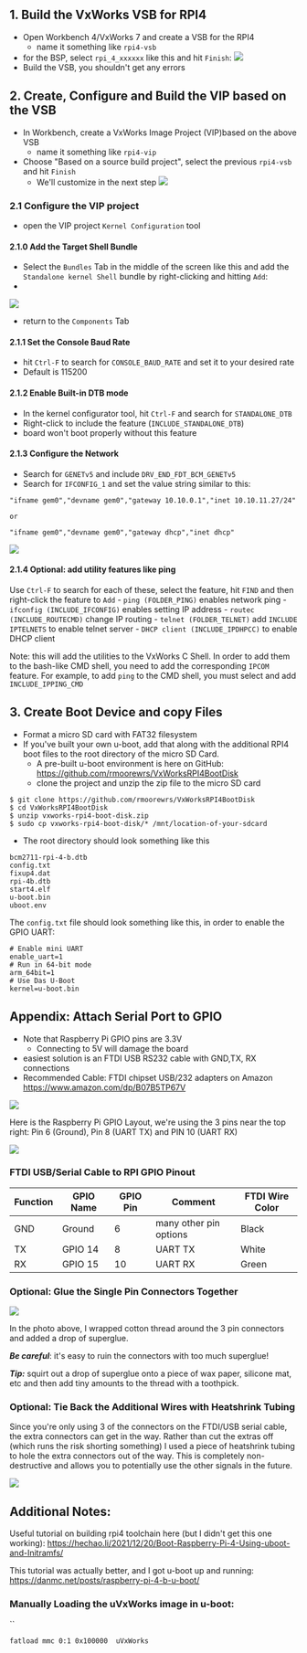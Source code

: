 
## 1. Build the VxWorks VSB for RPI4
- Open Workbench 4/VxWorks 7 and create a VSB for the RPI4
	- name it something like `rpi4-vsb`
- for the BSP, select `rpi_4_xxxxxx` like this and hit `Finish`:
![](https://github.com/rmoorewrs/VxWorksRPI4BootDisk/blob/main/attachments/vxworks-on-rpi4-1739894945435.webp)
- Build the VSB, you shouldn't get any errors

## 2. Create, Configure and Build the VIP based on the VSB

- In Workbench, create a VxWorks Image Project (VIP)based on the above VSB
	- name it something like `rpi4-vip`
- Choose "Based on a source build project", select the previous `rpi4-vsb` and hit `Finish`
	- We'll customize in the next step
![](https://github.com/rmoorewrs/VxWorksRPI4BootDisk/blob/main/attachments/vxworks-on-rpi4-1739895265814.webp)


### 2.1 Configure the VIP project
- open the VIP project `Kernel Configuration` tool

#### 2.1.0 Add the Target Shell Bundle
- Select the `Bundles` Tab in the middle of the screen like this and add the `Standalone kernel Shell` bundle by right-clicking and hitting `Add`:
- 
![](https://github.com/rmoorewrs/VxWorksRPI4BootDisk/blob/main/attachments/vxworks-on-rpi4-1739895693630.webp)
 
 - return to the `Components` Tab
 
#### 2.1.1 Set the Console Baud Rate
- hit `Ctrl-F` to search for `CONSOLE_BAUD_RATE` and set it to your desired rate
- Default is 115200

#### 2.1.2 Enable Built-in DTB mode
- In the kernel configurator tool, hit `Ctrl-F` and search for `STANDALONE_DTB`
- Right-click to include the feature (`INCLUDE_STANDALONE_DTB`)
- board won't boot properly without this feature

#### 2.1.3 Configure the Network
- Search for `GENETv5` and include `DRV_END_FDT_BCM_GENETv5`
- Search for `IFCONFIG_1` and set the value string similar to this:

```
"ifname gem0","devname gem0","gateway 10.10.0.1","inet 10.10.11.27/24"

or

"ifname gem0","devname gem0","gateway dhcp","inet dhcp"
```

![](https://github.com/rmoorewrs/VxWorksRPI4BootDisk/blob/main/attachments/vxworks-on-rpi4-1740086052356.webp)



#### 2.1.4 Optional: add utility features like ping
Use `Ctrl-F` to search for each of these, select the feature, hit `FIND` and then right-click the feature to `Add`
	- `ping (FOLDER_PING)` enables network ping
	- `ifconfig (INCLUDE_IFCONFIG)` enables setting IP address
	- `routec (INCLUDE_ROUTECMD)` change IP routing
	- `telnet (FOLDER_TELNET)` add `INCLUDE IPTELNETS` to enable telnet server
	- `DHCP client (INCLUDE_IPDHPCC)` to enable DHCP client

Note: this will add the utilities to the VxWorks C Shell. In order to add them to the bash-like CMD shell, you need to add the corresponding `IPCOM` feature. For example, to add `ping` to the CMD shell, you must select and add `INCLUDE_IPPING_CMD`


## 3. Create Boot Device and copy Files

- Format a micro SD card with FAT32 filesystem
- If you've built your own u-boot, add that along with the additional RPI4 boot files to the root directory of the micro SD Card.
	- A pre-built u-boot environment is here on GitHub: https://github.com/rmoorewrs/VxWorksRPI4BootDisk
	- clone the project and unzip the zip file to the micro SD card
```
$ git clone https://github.com/rmoorewrs/VxWorksRPI4BootDisk
$ cd VxWorksRPI4BootDisk
$ unzip vxworks-rpi4-boot-disk.zip
$ sudo cp vxworks-rpi4-boot-disk/* /mnt/location-of-your-sdcard
```

- The root directory should look something like this
```
bcm2711-rpi-4-b.dtb
config.txt
fixup4.dat
rpi-4b.dtb
start4.elf
u-boot.bin
uboot.env
```
The `config.txt` file should look something like this, in order to enable the GPIO UART:
```
# Enable mini UART
enable_uart=1
# Run in 64-bit mode
arm_64bit=1
# Use Das U-Boot
kernel=u-boot.bin
```

## Appendix:  Attach Serial Port to GPIO

- Note that Raspberry Pi GPIO pins are 3.3V
	- Connecting to 5V will damage the board 
- easiest solution is an FTDI USB RS232 cable with GND,TX, RX connections
- Recommended Cable: FTDI chipset USB/232 adapters on Amazon 
  https://www.amazon.com/dp/B07B5TP67V
  
![](https://github.com/rmoorewrs/VxWorksRPI4BootDisk/blob/main/attachments/vxworks-on-rpi4-1740068768847.webp)


Here is the Raspberry Pi GPIO Layout, we're using the 3 pins near the top right: Pin 6 (Ground), Pin 8 (UART TX) and PIN 10 (UART RX)

![](https://github.com/rmoorewrs/VxWorksRPI4BootDisk/blob/main/attachments/vxworks-on-rpi4-1740068990218.webp)


### FTDI USB/Serial Cable to RPI GPIO Pinout

| Function | GPIO Name | GPIO Pin | Comment                | FTDI Wire Color |
| -------- | --------- | -------- | ---------------------- | --------------- |
| GND      | Ground    | 6        | many other pin options | Black           |
| TX       | GPIO 14   | 8        | UART TX                | White           |
| RX       | GPIO 15   | 10       | UART RX                | Green           |

### Optional: Glue the Single Pin Connectors Together

![](https://github.com/rmoorewrs/VxWorksRPI4BootDisk/blob/main/attachments/vxworks-on-rpi4-1740071287468.webp)

In the photo above, I wrapped cotton thread around the 3 pin connectors and added a drop of superglue. 

***Be careful***: it's easy to ruin the connectors with too much superglue! 

***Tip:*** squirt out a drop of superglue onto a piece of wax paper, silicone mat, etc and then add tiny amounts to the thread with a toothpick.

### Optional: Tie Back the Additional Wires with Heatshrink Tubing

Since you're only using 3 of the connectors on the FTDI/USB serial cable, the extra connectors can get in the way. Rather than cut the extras off (which runs the risk shorting something) I used a piece of heatshrink tubing to hole the extra connectors out of the way. This is completely non-destructive and allows you to potentially use the other signals in the future. 

![](https://github.com/rmoorewrs/VxWorksRPI4BootDisk/blob/main/attachments/vxworks-on-rpi4-1740071944476.webp)


## Additional Notes:
Useful tutorial on building rpi4 toolchain here (but I didn't get this one working):
https://hechao.li/2021/12/20/Boot-Raspberry-Pi-4-Using-uboot-and-Initramfs/

This tutorial was actually better, and I got u-boot up and running:
https://danmc.net/posts/raspberry-pi-4-b-u-boot/


### Manually Loading the uVxWorks image in u-boot:
``
```
fatload mmc 0:1 0x100000  uVxWorks
```




